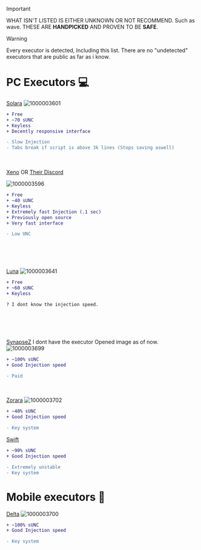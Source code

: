 
> [!IMPORTANT]  
> WHAT ISN'T LISTED IS EITHER UNKNOWN OR NOT RECOMMEND. Such as wave.
> THESE ARE **HANDPICKED** AND PROVEN TO BE **SAFE**.

> [!WARNING]  
> Every executor is detected, Including this list. There are no "undetected" executors that are public as far as i know.



# PC Executors 💻
[Solara](https://getsolara.dev)
![1000003601](https://github.com/user-attachments/assets/a98b15ed-02f3-43a7-b682-7c76522aada2)
```diff
+ Free
+ ~70 sUNC
+ Keyless
+ Decently responsive interface

- Slow Injection
- Tabs break if script is above 3k lines (Stops saving aswell)
```

ㅤ

[Xeno](https://github.com/rlz-ve/x/releases/download/1.0.9-New/Xeno-v1.0.9-x64-New.zip)
OR
[Their Discord](https://discord.gg/getxeno)

![1000003596](https://github.com/user-attachments/assets/e1d71229-0599-4e09-8923-2efe21cc1a23)
```diff
+ Free
+ ~40 sUNC
+ Keyless
+ Extremely fast Injection (.1 sec)
+ Previously open source
+ Very fast interface

- Low UNC 
```

ㅤ

ㅤ

[Luna](https://discord.gg/getluna)
![1000003641](https://github.com/user-attachments/assets/40a942ff-0c1f-488c-b55e-545f90ca868c)
```diff
+ Free
+ ~60 sUNC
+ Keyless

? I dont know the injection speed.
```

ㅤ

ㅤ

[SynapseZ](https://synapsez.net/)
I dont have the executor Opened image as of now.
![1000003699](https://github.com/user-attachments/assets/76aaef6f-78df-43e3-b040-6c8f697e08c5)

```diff
+ ~100% sUNC
+ Good Injection speed 

- Paid
```


ㅤ

[Zorara](discord.gg/realzorara)
![1000003702](https://github.com/user-attachments/assets/7e9e7c9b-5032-408e-b596-0cd87d09760a)



```diff
+ ~40% sUNC
+ Good Injection speed 

- Key system
```

[Swift](https://getswift.xyz)
```diff
+ ~90% sUNC
+ Good Injection speed 

- Extremely unstable
- Key system
```

# Mobile executors 📱
[Delta](https://discord.gg/deltaex)
![1000003700](https://github.com/user-attachments/assets/22ba4702-77c3-4fa2-afb4-7b975862b0fd)

```diff
+ ~100% sUNC
+ Good Injection speed 

- Key system
```


